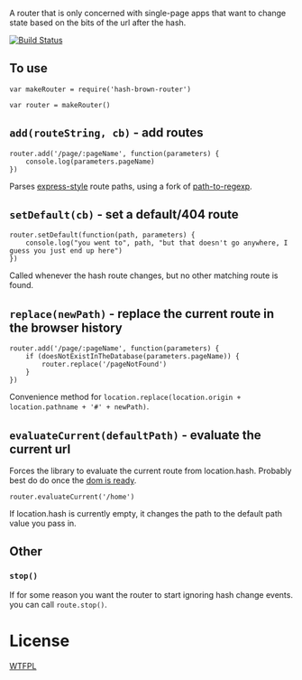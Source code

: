 
A router that is only concerned with single-page apps that want to change state based on the bits of the url after the hash.

[![Build Status](https://travis-ci.org/TehShrike/hash-brown-router.svg)](https://travis-ci.org/TehShrike/hash-brown-router)

## To use

	var makeRouter = require('hash-brown-router')

	var router = makeRouter()

## `add(routeString, cb)` - add routes

	router.add('/page/:pageName', function(parameters) {
		console.log(parameters.pageName)
	})

Parses [express-style](https://forbeslindesay.github.io/express-route-tester/) route paths, using a fork of [path-to-regexp](https://github.com/pillarjs/path-to-regexp).

## `setDefault(cb)` - set a default/404 route

	router.setDefault(function(path, parameters) {
		console.log("you went to", path, "but that doesn't go anywhere, I guess you just end up here")
	})

Called whenever the hash route changes, but no other matching route is found.

## `replace(newPath)` - replace the current route in the browser history

	router.add('/page/:pageName', function(parameters) {
		if (doesNotExistInTheDatabase(parameters.pageName)) {
			router.replace('/pageNotFound')
		}
	})

Convenience method for `location.replace(location.origin + location.pathname + '#' + newPath)`.

## `evaluateCurrent(defaultPath)` - evaluate the current url

Forces the library to evaluate the current route from location.hash.  Probably best do do once the [dom is ready](https://www.npmjs.org/package/domready).

	router.evaluateCurrent('/home')

If location.hash is currently empty, it changes the path to the default path value you pass in.

## Other

### `stop()`

If for some reason you want the router to start ignoring hash change events. you can call `route.stop()`.

License
======

[WTFPL](http://wtfpl2.com)
